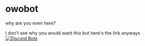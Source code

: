 # owobot
why are you even here?   

I don't see why you would want this but here's the link anyways
[![Discord Bots](https://discordbots.org/api/widget/517201738646945803.svg)](https://discordbots.org/bot/517201738646945803)
